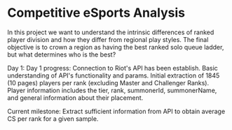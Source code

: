 # Competitive eSports Analysis

In this project we want to understand the intrinsic differences of ranked player division and how they differ from regional play styles. The final objective is to crown a region as having the best ranked solo queue ladder, but what determines who is the best?

Day 1:
Day 1 progress: Connection to Riot's API has been establish. Basic understanding of API's functionality and params. Initial extraction of 1845 (10 pages) players per rank (excluding Master and Challenger Ranks). Player information includes the tier, rank, summonerId, summonerName, and general information about their placement.

Current milestone: Extract sufficient information from API to obtain average CS per rank for a given sample.
